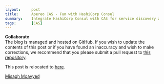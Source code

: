 ```yaml
---
layout:     post
title:      Apereo CAS - Fun with HashiCorp Consul
summary:    Integrate HashiCorp Consul with CAS for service discovery and distributed configuration management.
tags:       [CAS]
---
```


<div class="alert alert-success">
  <strong>Collaborate</strong><br/>The blog is managed and hosted on GitHub. If you wish to update the contents of this post or if you have found an inaccuracy and wish to make corrections, we recommend that you please submit a pull request to <a href="https://github.com/apereo/apereo.github.io">this repository</a>.
</div>

This post is relocated to [here](https://fawnoos.com/2018/10/22/cas6-consul-discovery/).

[Misagh Moayyed](https://fawnoos.com)
